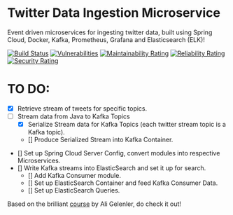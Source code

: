 # Twitter Data Ingestion Microservice
Event driven microservices for ingesting twitter data, built using Spring Cloud, Docker, Kafka, Prometheus, Grafana and Elasticsearch (ELK)!

[![Build Status](https://travis-ci.com/samanyu6/Data-Ingestion-Microservice.svg?branch=develop)](https://travis-ci.com/samanyu6/Data-Ingestion-Microservice)
[![Vulnerabilities](https://sonarcloud.io/api/project_badges/measure?project=samanyu6_Data-Ingestion-Microservice&metric=vulnerabilities)](https://sonarcloud.io/dashboard?id=samanyu6_Data-Ingestion-Microservice)
[![Maintainability Rating](https://sonarcloud.io/api/project_badges/measure?project=samanyu6_Data-Ingestion-Microservice&metric=sqale_rating)](https://sonarcloud.io/dashboard?id=samanyu6_Data-Ingestion-Microservice)
[![Reliability Rating](https://sonarcloud.io/api/project_badges/measure?project=samanyu6_Data-Ingestion-Microservice&metric=reliability_rating)](https://sonarcloud.io/dashboard?id=samanyu6_Data-Ingestion-Microservice)
[![Security Rating](https://sonarcloud.io/api/project_badges/measure?project=samanyu6_Data-Ingestion-Microservice&metric=security_rating)](https://sonarcloud.io/dashboard?id=samanyu6_Data-Ingestion-Microservice)

# TO DO:

- [x] Retrieve stream of tweets for specific topics.
- [ ] Stream data from Java to Kafka Topics 
  - [x] Serialize Stream data for Kafka Topics (each twitter stream topic is a Kafka topic).
  - [] Produce Serialized Stream into Kafka Container.
- [] Set up Spring Cloud Server Config, convert modules into respective Microservices.
- []  Write Kafka streams into ElasticSearch and set it up for search.
  - [] Add Kafka Consumer module.
  - [] Set up ElasticSearch Container and feed Kafka Consumer Data.
  - [] Set up ElasticSearch Queries.

Based on the brilliant [course](https://www.udemy.com/course/event-driven-microservices-spring-boot-kafka-and-elasticsearch/) by Ali Gelenler, do check it out!
